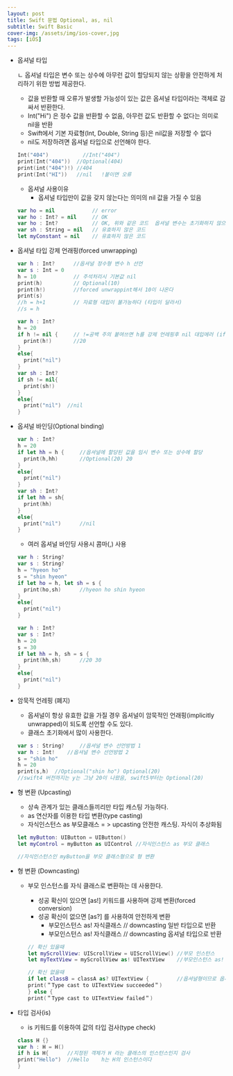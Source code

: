 ```yaml
---
layout: post
title: Swift 문법 Optional, as, nil
subtitle: Swift Basic
cover-img: /assets/img/ios-cover,jpg
tags: [iOS]
---
```



- 옵셔널 타입

    ㄴ 옵셔널 타입은 변수 또는 상수에 아무런 값이 할당되지 않는 상황을 안전하게 처리하기 위한 방법 제공한다.

    - 값을 반환할 때 오류가 발생할 가능성이 있는 값은 옵셔널 타입이라는 객체로 감싸서 반환한다.
    - Int("Hi") 은 정수 값을 반환할 수 없음, 아무런 값도 반환할 수 없다는 의미로 nil을 반환
    - Swift에서 기본 자료형(Int, Double, String 등)은 nil값을 저장할 수 없다
    - nil도 저장하려면 옵셔널 타입으로 선언해야 한다.

    ```swift
    Int("404")   	     //Int("404") 
    print(Int("404"))  //Optional(404)
    print(int("404")!) //404
    print(Int("HI"))   //nil   !붙이면 오류
    ```

    - 옵셔널 사용이유
        - 옵셔널 타입만이 값을 갖지 않는다는 의미의 nil 값을 가질 수 있음

    ```swift
    var ho = nil            // error
    var ho : Int? = nil     // OK
    var ho : Int?           // OK, 위와 같은 코드  옵셔널 변수는 초기화하지 않으면 자동으로 nil로 초기화
    var sh : String = nil   // 유효하지 않은 코드
    let myConstant = nil    // 유효하지 않은 코드
    ```

- 옵셔널 타입 강제 언래핑(forced unwrapping)

    ```swift
    var h : Int?  	  //옵셔널 정수형 변수 h 선언
    var s : Int = 0
    h = 10    	      // 주석처리시 기본값 nil
    print(h)  	      // Optional(10)
    print(h!) 	      //forced unwrappint해서 10이 나온다
    print(s)
    //h = h+1      	  // 자료형 대입이 불가능하다 (타입이 달라서)
    //s = h
    ```

    ```swift
    var h : Int?
    h = 20
    if h != nil {     // !=공백 주의 붙여쓰면 h를 강제 언레핑후 nil 대입에러 (if x!=nil)
      print(h!)       //20
    }
    else{
      print("nil")
    }
    var sh : Int?
    if sh != nil{
      print(sh!)
    }
    else{
      print("nil")  //nil
    }
    ```

- 옵셔널 바인딩(Optional binding)

    ```swift
    var h : Int?
    h = 20
    if let hh = h { 	//옵셔널에 할당된 값을 임시 변수 또는 상수에 할당
      print(h,hh)   	//Optional(20) 20
    }
    else{
      print("nil")
    }
    var sh : Int?
    if let hh = sh{
      print(hh)
    }
    else{
      print("nil")  	//nil
    }
    ```

    - 여러 옵셔널 바인딩 사용시 콤마(,) 사용

    ```swift
    var h : String?
    var s : String?
    h = "hyeon ho"
    s = "shin hyeon"
    if let ho = h, let sh = s { 
      print(ho,sh)   	//hyeon ho shin hyeon
    }
    else{
      print("nil")
    }
    ```

    ```swift
    var h : Int?
    var s : Int?
    h = 20
    s = 30
    if let hh = h, sh = s { 	
      print(hh,sh)   	//20 30
    }
    else{
      print("nil")
    }
    ```

- 암묵적 언레핑 (폐지)
    - 옵셔널이 항상 유효한 값을 가질 경우 옵셔널이 암묵적인 언래핑(implicitly unwrapped)이 되도록 선언할 수도 있다.
    - 클래스 초기화에서 많이 사용한다.

    ```swift
    var s : String? 	//옵셔널 변수 선언방법 1
    var h : Int! 	//옵셔널 변수 선언방법 2
    s = "shin ho"
    h = 20
    print(s,h) 	//Optional("shin ho") Optional(20)
    //swift4 버전까지는 y는 그냥 20이 나왔음, swift5부터는 Optional(20)
    ```

- 형 변환 (Upcasting)
    - 상속 관계가 있는 클래스들끼리만 타입 캐스팅 가능하다.
    - as 연산자를 이용한 타입 변환(type casting)
    - 자식인스턴스 as 부모클래스  = >  upcasting 안전한 캐스팅. 자식이 추상화됨

    ```swift
    let myButton: UIButton = UIButton()
    let myControl = myButton as UIControl //자식인스턴스 as 부모 클래스

    //자식인스턴스인 myButton을 부모 클래스형으로 형 변환
    ```

- 형 변환 (Downcasting)
    - 부모 인스턴스를 자식 클래스로 변환하는 데 사용한다.
        - 성공 확신이 있으면 [as!] 키워드를 사용하며 강제 변환(forced conversion)
        - 성공 확신이 없으면 [as?] 를 사용하여 안전하게 변환
            - 부모인스턴스 as! 자식클래스     // downcasting 일반 타입으로 반환
            - 부모인스턴스 as! 자식클래스     // downcasting 옵셔널 타입으로 반환

        ```swift
        // 확신 있을때
        let myScrollView: UIScrollView = UIScrollView() //부모 인스턴스
        let myTextView = myScrollView as! UITextView    //부모인스턴스 as! 자식클래스

        // 확신 없을때
        if let classB = classA as? UITextView {         //옵셔널형이므로 옵셔널 바인딩을 수행
        print(＂Type cast to UITextView succeeded＂)
        } else {
        print(＂Type cast to UITextView failed＂)
        ```

- 타입 검사(is)
    - is 키워드를 이용하여 값의 타입 검사(type check)

    ```swift
    class H {}	
    var h : H = H()
    if h is H{      //지정된 객체가 H 라는 클래스의 인스턴스인지 검사
    print("Hello") 	//Hello    h는 H의 인스턴스이다
    }
    ```
